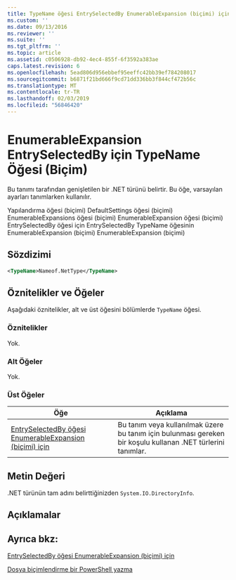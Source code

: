 ```yaml
---
title: TypeName öğesi EntrySelectedBy EnumerableExpansion (biçimi) için için | Microsoft Docs
ms.custom: ''
ms.date: 09/13/2016
ms.reviewer: ''
ms.suite: ''
ms.tgt_pltfrm: ''
ms.topic: article
ms.assetid: c0506928-db92-4ec4-855f-6f3592a383ae
caps.latest.revision: 6
ms.openlocfilehash: 5ead806d956ebbef95eeffc42bb39ef784208017
ms.sourcegitcommit: b6871f21bd666f9cd71dd336bb3f844cf472b56c
ms.translationtype: MT
ms.contentlocale: tr-TR
ms.lasthandoff: 02/03/2019
ms.locfileid: "56846420"
---
```

# <a name="typename-element-for-entryselectedby-for-enumerableexpansion-format"></a>EnumerableExpansion EntrySelectedBy için TypeName Öğesi (Biçim)

Bu tanımı tarafından genişletilen bir .NET türünü belirtir. Bu öğe, varsayılan ayarları tanımlarken kullanılır.

Yapılandırma öğesi (biçimi) DefaultSettings öğesi (biçimi) EnumerableExpansions öğesi (biçimi) EnumerableExpansion öğesi (biçimi) EntrySelectedBy öğesi için EntrySelectedBy TypeName öğesinin EnumerableExpansion (biçimi) EnumerableExpansion (biçimi)

## <a name="syntax"></a>Sözdizimi

```xml
<TypeName>Nameof.NetType</TypeName>

```

## <a name="attributes-and-elements"></a>Öznitelikler ve Öğeler

Aşağıdaki öznitelikler, alt ve üst öğesini bölümlerde `TypeName` öğesi.

### <a name="attributes"></a>Öznitelikler

Yok.

### <a name="child-elements"></a>Alt Öğeler

Yok.

### <a name="parent-elements"></a>Üst Öğeler

|Öğe|Açıklama|
|-------------|-----------------|
|[EntrySelectedBy öğesi EnumerableExpansion (biçimi) için](./entryselectedby-element-for-enumerableexpansion-format.md)|Bu tanım veya kullanılmak üzere bu tanım için bulunması gereken bir koşulu kullanan .NET türlerini tanımlar.|

## <a name="text-value"></a>Metin Değeri

.NET türünün tam adını belirttiğinizden `System.IO.DirectoryInfo`.

## <a name="remarks"></a>Açıklamalar

## <a name="see-also"></a>Ayrıca bkz:

[EntrySelectedBy öğesi EnumerableExpansion (biçimi) için](./entryselectedby-element-for-enumerableexpansion-format.md)

[Dosya biçimlendirme bir PowerShell yazma](./writing-a-powershell-formatting-file.md)

